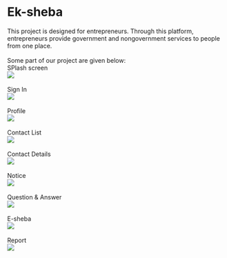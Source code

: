 # Ek-sheba
This project is designed for entrepreneurs. Through this platform, entrepreneurs provide government and nongovernment services to people from one place.<br><br>
  Some part of our project are given below:<br>
  SPlash screen<br>
   <img src="images/Splash.png"><br><br> 
  Sign In<br>
  <img src="images/Sign In.png"><br><br> 
  Profile<br>
  <img src="images/Profile.png"><br><br> 
  Contact List<br>
  <img src="images/Contact List.png"><br><br> 
  Contact Details<br>
    <img src="images/Contact details.png"><br><br> 
  Notice<br>
  <img src="images/Notice.png"><br><br>
  Question & Answer<br>
    <img src="images/Ques ans.png"><br><br>
  E-sheba<br>
      <img src="images/E-Sheba.png"><br><br>
  Report<br>
  <img src="images/Ofline Report.png"><br><br>
  
  
  
  
  


